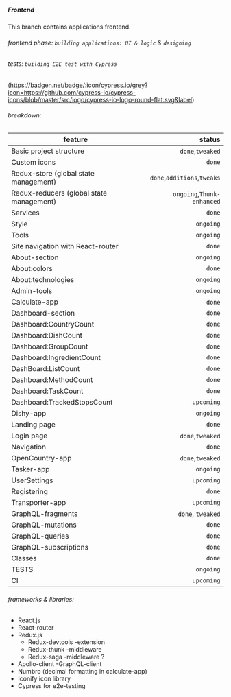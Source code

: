 ##### Frontend

This branch contains applications frontend.

###### frontend phase: `building applications: UI & logic` & `designing`

###### tests: `building E2E test with Cypress`

(https://badgen.net/badge/:icon/cypress.io/grey?icon=https://github.com/cypress-io/cypress-icons/blob/master/src/logo/cypress-io-logo-round-flat.svg&label)

###### breakdown:

feature | status
------- | -----:
Basic project structure | `done`,`tweaked`
Custom icons | `done`
Redux-store (global state management) | `done`,`additions`,`tweaks`
Redux-reducers (global state management) | `ongoing`,`Thunk-enhanced`
Services | `done`
Style | `ongoing`
Tools | `ongoing`
Site navigation with React-router | `done`
About-section | `ongoing`
About:colors | `done`
About:technologies | `ongoing`
Admin-tools | `ongoing`
Calculate-app | `done`
Dashboard-section | `done`
Dashboard:CountryCount | `done`
Dashboard:DishCount | `done`
Dashboard:GroupCount | `done`
Dashboard:IngredientCount | `done`
DashBoard:ListCount | `done`
Dashboard:MethodCount | `done`
Dashboard:TaskCount | `done`
Dashboard:TrackedStopsCount | `upcoming`
Dishy-app | `ongoing`
Landing page | `done`
Login page | `done`,`tweaked`
Navigation | `done`
OpenCountry-app | `done`,`tweaked`
Tasker-app | `ongoing`
UserSettings | `upcoming`
Registering | `done`
Transporter-app | `upcoming`
GraphQL-fragments | `done`, `tweaked`
GraphQL-mutations | `done`
GraphQL-queries | `done`
GraphQL-subscriptions | `done`
Classes | `done`
TESTS | `ongoing`
CI | `upcoming`

###### frameworks & libraries:

- React.js
- React-router
- Redux.js
    - Redux-devtools -extension
    - Redux-thunk -middleware
    - Redux-saga -middleware ?
- Apollo-client -GraphQL-client
- Numbro (decimal formatting in calculate-app)
- Iconify icon library
- Cypress for e2e-testing
